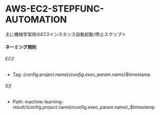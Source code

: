 # AWS-EC2-STEPFUNC-AUTOMATION

主に機械学習用のEC2インスタンス自動起動/停止スクリプト

#### ネーミング規則

###### EC2
 - Tag: {config.project.name}_{config.exec_param.name}_$timestamp

###### S3
 - Path: machine-learning-result/{config.project.name}/config.exec_param.name}_$timestamp


